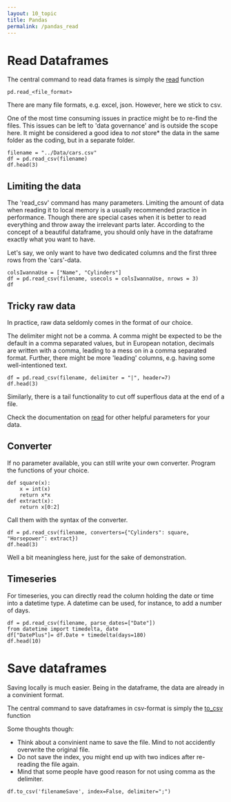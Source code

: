 ```yaml
---
layout: 10_topic
title: Pandas
permalink: /pandas_read
---
```



# Read Dataframes

The central command to read data frames is simply the [read](https://pandas.pydata.org/docs/reference/api/pandas.read_csv.html) function
>
    pd.read_<file_format>

There are many file formats, e.g. excel, json. However, here we stick to csv. 

One of the most time consuming issues in practice might be to re-find the files.
This issues can be left to 'data governance' and is outside the scope here.
It might be considered a good idea to *not* store* the data in the same folder as the coding, but in a separate folder.

>
    filename = "../Data/cars.csv"
    df = pd.read_csv(filename)
    df.head(3)

 

## Limiting the data

The 'read_csv' command has many parameters. 
Limiting the amount of data when reading it to local memory is a usually recommended practice in performance.
Though there are special cases when it is better to read everything and throw away the irrelevant parts later.
According to the concept of a beautiful dataframe, you should only have in the dataframe exactly what you want to have.

Let's say, we only want to have two dedicated columns and the first three rows from the 'cars'-data.

>
    colsIwannaUse = ["Name", "Cylinders"]
    df = pd.read_csv(filename, usecols = colsIwannaUse, nrows = 3)
    df    


## Tricky raw data

In practice, raw data seldomly comes in the format of our choice.

The delimiter might not be a comma. A comma might be expected to be the default in a comma separated values, but in European notation, decimals are written with a comma, leading to a mess on in a comma separated format.
Further, there might be more 'leading' columns, e.g. having some well-intentioned text.

>
    df = pd.read_csv(filename, delimiter = "|", header=7)
    df.head(3)

Similarly, there is a tail functionality to cut off superflous data at the end of a file. 

Check the documentation on [read](https://pandas.pydata.org/docs/reference/api/pandas.read_csv.html) for other helpful parameters for your data.

## Converter

If no parameter available, you can still write your own converter. 
Program the functions of your choice. 


>
    def square(x):
        x = int(x)
        return x*x
    def extract(x):
        return x[0:2]

Call them with the syntax of the converter.

>
    df = pd.read_csv(filename, converters={"Cylinders": square, "Horsepower": extract})
    df.head(3)

Well a bit meaningless here, just for the sake of demonstration.


## Timeseries

For timeseries, you can directly read the column holding the date or time into a datetime type.
A datetime can be used, for instance, to add a number of days. 

> 
    df = pd.read_csv(filename, parse_dates=["Date"])
    from datetime import timedelta, date
    df["DatePlus"]= df.Date + timedelta(days=180)
    df.head(10)    

# Save dataframes

Saving locally is much easier.
Being in the dataframe, the data are already in a convinient format.


The central command to save dataframes in csv-format is simply the [to_csv](https://pandas.pydata.org/docs/reference/api/pandas.DataFrame.to_csv.html) function

Some thoughts though:
- Think about a convinient name to save the file. Mind to not accidently overwrite the original file.
- Do not save the index, you might end up with two indices after re-reading the file again.
- Mind that some people have good reason for not using comma as the delimiter.

>
    df.to_csv('filenameSave', index=False, delimiter=";")

